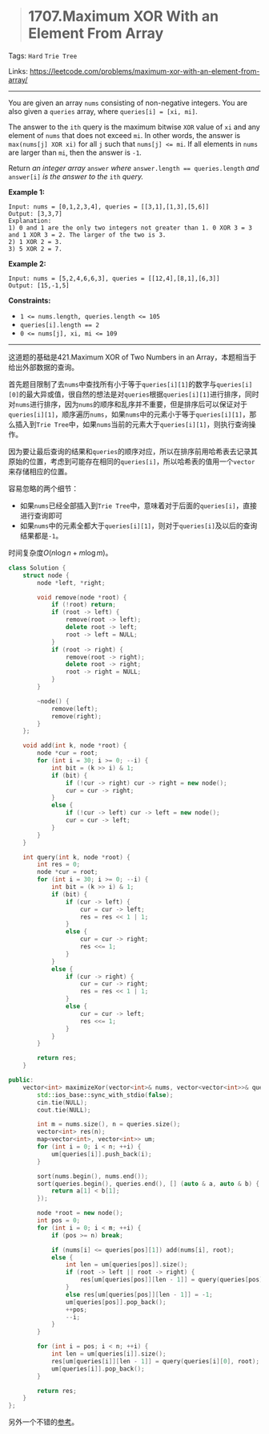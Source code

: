 > # 1707.Maximum XOR With an Element From Array

Tags: `Hard` `Trie Tree`

Links: https://leetcode.com/problems/maximum-xor-with-an-element-from-array/

----

You are given an array `nums` consisting of non-negative integers. You are also given a `queries` array, where `queries[i] = [xi, mi]`.

The answer to the `ith` query is the maximum bitwise `XOR` value of `xi` and any element of `nums` that does not exceed `mi`. In other words, the answer is `max(nums[j] XOR xi)` for all `j` such that `nums[j] <= mi`. If all elements in `nums` are larger than `mi`, then the answer is `-1`.

Return *an integer array* `answer` *where* `answer.length == queries.length` *and* `answer[i]` *is the answer to the* `ith` *query.* 

**Example 1:**

```
Input: nums = [0,1,2,3,4], queries = [[3,1],[1,3],[5,6]]
Output: [3,3,7]
Explanation:
1) 0 and 1 are the only two integers not greater than 1. 0 XOR 3 = 3 and 1 XOR 3 = 2. The larger of the two is 3.
2) 1 XOR 2 = 3.
3) 5 XOR 2 = 7.
```

**Example 2:**

```
Input: nums = [5,2,4,6,6,3], queries = [[12,4],[8,1],[6,3]]
Output: [15,-1,5]
```

**Constraints:**

- `1 <= nums.length, queries.length <= 105`
- `queries[i].length == 2`
- `0 <= nums[j], xi, mi <= 109`

-----

这道题的基础是421.Maximum XOR of Two Numbers in an Array，本题相当于给出外部数据的查询。

首先题目限制了去`nums`中查找所有小于等于`queries[i][1]`的数字与`queries[i][0]`的最大异或值，很自然的想法是对`queries`根据`queries[i][1]`进行排序，同时对`nums`进行排序，因为`nums`的顺序和乱序并不重要，但是排序后可以保证对于`queries[i][1]`，顺序遍历`nums`，如果`nums`中的元素小于等于`queries[i][1]`，那么插入到`Trie Tree`中，如果`nums`当前的元素大于`queries[i][1]`，则执行查询操作。

因为要让最后查询的结果和`queries`的顺序对应，所以在排序前用哈希表去记录其原始的位置，考虑到可能存在相同的`queries[i]`，所以哈希表的值用一个`vector`来存储相应的位置。

容易忽略的两个细节：

* 如果`nums`已经全部插入到`Trie Tree`中，意味着对于后面的`queries[i]`，直接进行查询即可
* 如果`nums`中的元素全都大于`queries[i][1]`，则对于`queries[i]`及以后的查询结果都是`-1`。

时间复杂度$O(n\log {n} + m\log{m})$。

```c++
class Solution {
    struct node {
        node *left, *right;

        void remove(node *root) {
            if (!root) return;
            if (root -> left) {
                remove(root -> left);
                delete root -> left;
                root -> left = NULL;
            }
            if (root -> right) {
                remove(root -> right);
                delete root -> right;
                root -> right = NULL;
            }
        }

        ~node() {
            remove(left);
            remove(right);
        }
    };

    void add(int k, node *root) {
        node *cur = root;
        for (int i = 30; i >= 0; --i) {
            int bit = (k >> i) & 1;
            if (bit) {
                if (!cur -> right) cur -> right = new node();
                cur = cur -> right;
            }
            else {
                if (!cur -> left) cur -> left = new node();
                cur = cur -> left;
            }
        }
    }

    int query(int k, node *root) {
        int res = 0;
        node *cur = root;
        for (int i = 30; i >= 0; --i) {
            int bit = (k >> i) & 1;
            if (bit) {
                if (cur -> left) {
                    cur = cur -> left;
                    res = res << 1 | 1;
                }
                else {
                    cur = cur -> right;
                    res <<= 1;
                }
            }
            else {
                if (cur -> right) {
                    cur = cur -> right;
                    res = res << 1 | 1;
                }
                else {
                    cur = cur -> left;
                    res <<= 1;
                }
            }
        }

        return res;
    }

public:
    vector<int> maximizeXor(vector<int>& nums, vector<vector<int>>& queries) {
        std::ios_base::sync_with_stdio(false);
        cin.tie(NULL);
        cout.tie(NULL);

        int m = nums.size(), n = queries.size();
        vector<int> res(n);
        map<vector<int>, vector<int>> um;
        for (int i = 0; i < n; ++i) {
            um[queries[i]].push_back(i);
        }

        sort(nums.begin(), nums.end());
        sort(queries.begin(), queries.end(), [] (auto & a, auto & b) {
            return a[1] < b[1];
        });

        node *root = new node();
        int pos = 0;
        for (int i = 0; i < m; ++i) {
            if (pos >= n) break;

            if (nums[i] <= queries[pos][1]) add(nums[i], root);
            else {
                int len = um[queries[pos]].size();
                if (root -> left || root -> right) {
                    res[um[queries[pos]][len - 1]] = query(queries[pos][0], root);
                }
                else res[um[queries[pos]][len - 1]] = -1;
                um[queries[pos]].pop_back();
                ++pos;
                --i;
            }
        }

        for (int i = pos; i < n; ++i) {
            int len = um[queries[i]].size();
            res[um[queries[i]][len - 1]] = query(queries[i][0], root);
            um[queries[i]].pop_back();
        }

        return res;
    }
};
```

另外一个不错的[参考](https://www.acwing.com/solution/content/27761/)。

